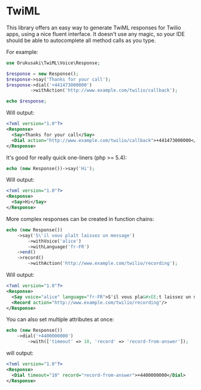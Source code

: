 # TwiML
This library offers an easy way to generate TwiML responses for Twilio apps, using a nice fluent interface.  It doesn't use any magic, so your IDE should be able to autocomplete all method calls as you type.

For example:
```php
use Orukusaki\TwiML\Voice\Response;

$response = new Response();
$response->say('Thanks for your call');
$response->dial('+441473000000')
         ->withAction('http://www.example.com/twilio/callback');

echo $response;
```
Will output:
```xml
<?xml version="1.0"?>
<Response>
  <Say>Thanks for your call</Say>
  <Dial action="http://www.example.com/twilio/callback">+441473000000</Dial>
</Response>
```

It's good for really quick one-liners (php >= 5.4):
```php
echo (new Response())->say('Hi');
```
Will output:
```xml
<?xml version="1.0"?>
<Response>
  <Say>Hi</Say>
</Response>
```

More complex responses can be created in function chains:
```php
echo (new Response())
    ->say('S\'il vous plaît laissez un message')
        ->withVoice('alice')
        ->withLanguage('fr-FR')
    ->end()
    ->record()
        ->withAction('http://www.example.com/twilio/recording');
```
Will output:
```xml
<?xml version="1.0"?>
<Response>
  <Say voice="alice" language="fr-FR">S'il vous pla&#xEE;t laissez un message</Say>
  <Record action="http://www.example.com/twilio/recording"/>
</Response>
```

You can also set multiple attributes at once:
```php
echo (new Response())
    ->dial('+4400000000')
        ->with(['timeout' => 10, 'record' => 'record-from-answer']);
```
will output:
```xml
<?xml version="1.0"?>
<Response>
  <Dial timeout="10" record="record-from-answer">+4400000000</Dial>
</Response>
```
